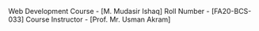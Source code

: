Web Development Course - [M. Mudasir Ishaq]
Roll Number - [FA20-BCS-033]
Course Instructor - [Prof. Mr. Usman Akram]

